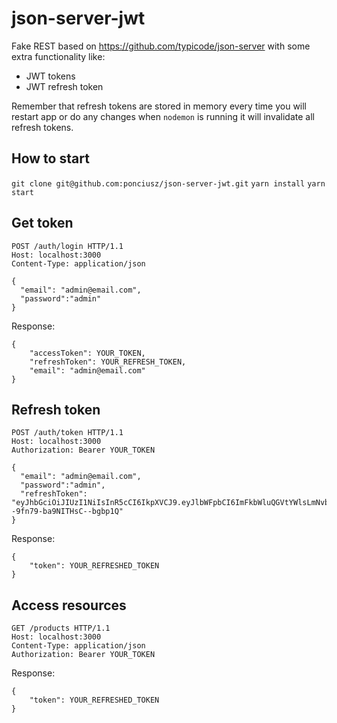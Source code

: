 # json-server-jwt

Fake REST based on https://github.com/typicode/json-server with some extra functionality like:

- JWT tokens
- JWT refresh token

Remember that refresh tokens are stored in memory every time you will restart app or do any changes when `nodemon` is running it will invalidate all refresh tokens.

## How to start


`git clone git@github.com:ponciusz/json-server-jwt.git`
`yarn install`
`yarn start`

## Get token

```
POST /auth/login HTTP/1.1
Host: localhost:3000
Content-Type: application/json

{
  "email": "admin@email.com",
  "password":"admin"
}
```
Response:
```
{
    "accessToken": YOUR_TOKEN,
    "refreshToken": YOUR_REFRESH_TOKEN,
    "email": "admin@email.com"
}
```

## Refresh token
```
POST /auth/token HTTP/1.1
Host: localhost:3000
Authorization: Bearer YOUR_TOKEN

{
  "email": "admin@email.com",
  "password":"admin",
  "refreshToken": "eyJhbGciOiJIUzI1NiIsInR5cCI6IkpXVCJ9.eyJlbWFpbCI6ImFkbWluQGVtYWlsLmNvbSIsInBhc3N3b3JkIjoiYWRtaW4iLCJpYXQiOjE1NDA4MzA2NDQsImV4cCI6MTU0MDkxNzA0NH0.REaPgw8nRlYZIaMFZ0--9fn79-ba9NITHsC--bgbp1Q"
}
```
Response:
```
{
    "token": YOUR_REFRESHED_TOKEN
}
```

## Access resources
```
GET /products HTTP/1.1
Host: localhost:3000
Content-Type: application/json
Authorization: Bearer YOUR_TOKEN
```
Response:
```
{
    "token": YOUR_REFRESHED_TOKEN
}
```